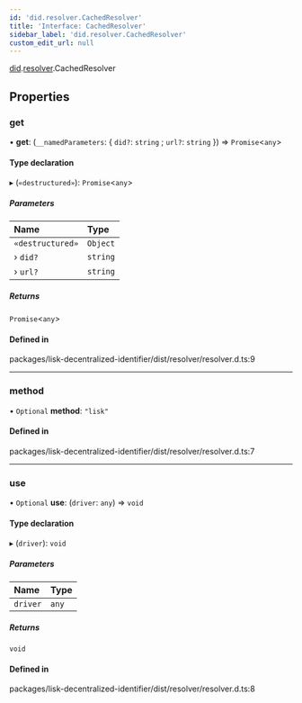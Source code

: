 ```yaml
---
id: 'did.resolver.CachedResolver'
title: 'Interface: CachedResolver'
sidebar_label: 'did.resolver.CachedResolver'
custom_edit_url: null
---
```


[did](../namespaces/did.md).[resolver](../namespaces/did.resolver.md).CachedResolver

## Properties

### get

• **get**: (`__namedParameters`: { `did?`: `string` ; `url?`: `string` }) => `Promise`<`any`\>

#### Type declaration

▸ (`«destructured»`): `Promise`<`any`\>

##### Parameters

| Name             | Type     |
| :--------------- | :------- |
| `«destructured»` | `Object` |
| › `did?`         | `string` |
| › `url?`         | `string` |

##### Returns

`Promise`<`any`\>

#### Defined in

packages/lisk-decentralized-identifier/dist/resolver/resolver.d.ts:9

---

### method

• `Optional` **method**: `"lisk"`

#### Defined in

packages/lisk-decentralized-identifier/dist/resolver/resolver.d.ts:7

---

### use

• `Optional` **use**: (`driver`: `any`) => `void`

#### Type declaration

▸ (`driver`): `void`

##### Parameters

| Name     | Type  |
| :------- | :---- |
| `driver` | `any` |

##### Returns

`void`

#### Defined in

packages/lisk-decentralized-identifier/dist/resolver/resolver.d.ts:8
